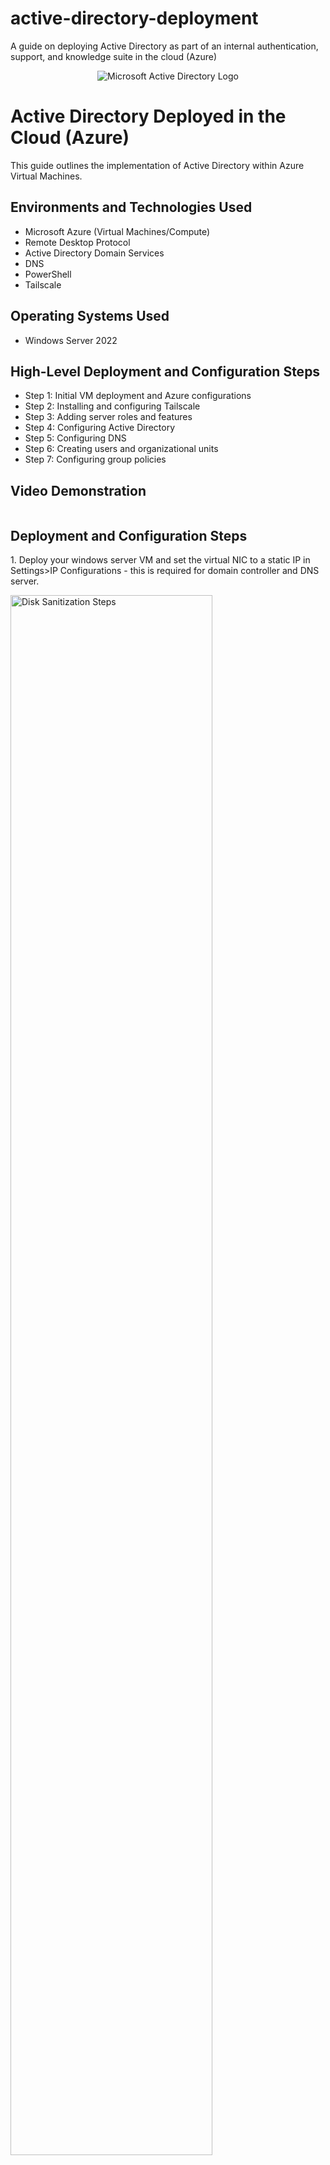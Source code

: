 # active-directory-deployment
A guide on deploying Active Directory as part of an internal authentication, support, and knowledge suite in the cloud (Azure)

<p align="center">
<img src="https://i.imgur.com/pU5A58S.png" alt="Microsoft Active Directory Logo"/>
</p>

<h1>Active Directory Deployed in the Cloud (Azure)</h1>
This guide outlines the implementation of Active Directory within Azure Virtual Machines.<br />

<h2>Environments and Technologies Used</h2>

- Microsoft Azure (Virtual Machines/Compute)
- Remote Desktop Protocol
- Active Directory Domain Services
- DNS
- PowerShell
- Tailscale

<h2>Operating Systems Used </h2>

- Windows Server 2022

<h2>High-Level Deployment and Configuration Steps</h2>

- Step 1: Initial VM deployment and Azure configurations
- Step 2: Installing and configuring Tailscale
- Step 3: Adding server roles and features
- Step 4: Configuring Active Directory
- Step 5: Configuring DNS
- Step 6: Creating users and organizational units
- Step 7: Configuring group policies

<h2>Video Demonstration</h2>
<a href="https://youtu.be/1B25Bnbcy2M">
    <img src="https://img.youtube.com/vi/1B25Bnbcy2M/0.jpg" alt="">
</a>

<h2>Deployment and Configuration Steps</h2>
<p>
  1. Deploy your windows server VM and set the virtual NIC to a static IP in Settings>IP Configurations - this is required for domain controller and DNS server.
</p>
<p>
  <img src="https://github.com/user-attachments/assets/6c9c63bb-c197-4004-99ff-31811c43495f" height="80%" width="80%" alt="Disk Sanitization Steps"/>
</p>

<br />
<p>
  2. RDP into your VM and install tailscale and check "Run unattended" in the preferences submenu from the taskbar so it will automatically start upon reboots and run as the admin user you have made.
</p>
<p>
  <img src="https://github.com/user-attachments/assets/51a6a800-2c6d-4b08-845b-09678bc2712e" height="80%" width="80%" alt="Disk Sanitization Steps"/>
</p>

<br />
<p>
  3. When adding server roles and features, check Active Directory Domain Services, DNS, and IIS. After those are done installing, go back through server roles and features again and check CGI under IIS->Application Development.
</p>
<p>
  <img src="https://github.com/user-attachments/assets/62487467-6101-49b5-bdf0-81e8842a438d" height="80%" width="80%" alt="Disk Sanitization Steps"/>
</p>

<br />
<p>
  4. Promote your server to domain controller, configuring your new forest, domain, and DSRM password.
</p>
<p>
  <img src="https://github.com/user-attachments/assets/5521bb17-624b-44ce-ac2d-314228d9db2e" height="80%" width="80%" alt="Disk Sanitization Steps"/>
</p>

<br />
<p>
  5. In Tailscale admin DNS settings add a split DNS nameserver at the internal tailscale IP for your domain. This is so you can utilize Tailscale's magic DNS for the internal FQDN.
</p>
<p>
  <img src="https://github.com/user-attachments/assets/a0d838cb-4f2c-4e74-b610-73e27b3590cc" height="80%" width="80%" alt="Disk Sanitization Steps"/>
</p>

<br />
<p>
  6. Create your organizational units
</p>
<p>
  <img src="https://github.com/user-attachments/assets/3e050999-f1d7-46aa-b33b-36ea28313e77" height="80%" width="80%" alt="Disk Sanitization Steps"/>
</p>

<br />
<p>
  6a. Mass create user accounts with <a href="https://raw.githubusercontent.com/joshmadakor1/AD_PS/refs/heads/master/Generate-Names-Create-Users.ps1">this powershell script</a>
</p>
<p>
  <img src="https://github.com/user-attachments/assets/8ea428d5-60fc-4811-b516-5c81189f1593" height="80%" width="80%" alt="Disk Sanitization Steps"/>
</p>

<br />
<p>
  7. Edit your group policies
</p>
<p>
  <img src="https://github.com/user-attachments/assets/26025e6d-43b6-4cc2-8e50-eee6bc0f00c5" height="80%" width="80%" alt="Disk Sanitization Steps"/>
</p>
